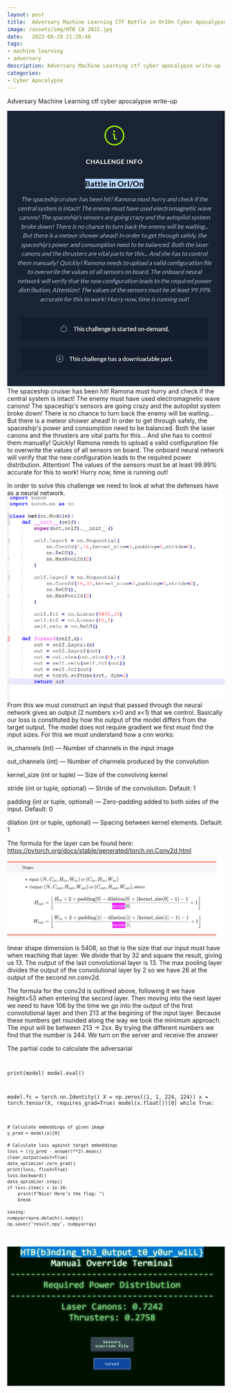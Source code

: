```yaml
---
layout: post
title:  Adversary Machine Learning CTF Battle in OrIOn Cyber Apocalypse CTF2022
image: /assets/img/HTB CA 2022.jpg
date:   2022-08-29 21:28:48
tags:
- machine learning
- adversary
description: Adversary Machine Learning ctf cyber apocalypse write-up
categories:
- Cyber Apocalypse
---
```


Adversary Machine Learning ctf cyber apocalypse write-up

![](/assets/img/2022-05-18-14-23-58.png)
The spaceship cruiser has been hit! Ramona must hurry and check if the central system is intact! The enemy must have used electromagnetic wave canons! The spaceship's sensors are going crazy and the autopilot system broke down! There is no chance to turn back the enemy will be waiting... But there is a meteor shower ahead! In order to get through safely, the spaceship's power and consumption need to be balanced. Both the laser canons and the thrusters are vital parts for this... And she has to control them manually! Quickly! Ramona needs to upload a valid configuration file to overwrite the values of all sensors on board. The onboard neural network will verify that the new configuration leads to the required power distribution. Attention! The values of the sensors must be at least 99.99% accurate for this to work! Hurry now, time is running out!

In order to solve this challenge we need to look at what the defenses have as a neural network.
![](/assets/img/2022-05-18-14-25-04.png)
From this we must construct an input that passed through the neural network gives an output (2 numbers x>0 and x<1) that we control. Basically our loss is constituted by how the output of the model differs from the target output.
The model does not require gradient
we first must find the input sizes. For this we must understand how a cnn works:

in_channels (int) — Number of channels in the input image


out_channels (int) — Number of channels produced by the convolution


kernel_size (int or tuple) — Size of the convolving kernel


stride (int or tuple, optional) — Stride of the convolution. Default: 1


padding (int or tuple, optional) — Zero-padding added to both sides of the input. Default: 0

dilation (int or tuple, optional) — Spacing between kernel elements. Default: 1

The formula for the layer can be found here:
https://pytorch.org/docs/stable/generated/torch.nn.Conv2d.html

![](/assets/img/2022-05-18-15-01-59.png)

linear shape dimension is 5408, so that is the size that our input must have when reaching that layer.
We divide that by 32 and square the result, giving us 13. The output of the last convolutional layer is 13. The max pooling layer divides the output of the convolutional layer by 2 so we have 26 at the output of the second nn.conv2d.

The formula for the conv2d is outlined above, following it we have height=53 when entering the second layer. Then moving into the next layer we need to have 106 by the time we go into the output of the first convolutional layer and then 213 at the begining of the input layer. Because these numbers get rounded along the way we took the minimum approach. The input will be between 213 -> 2xx. 
By trying the different numbers we find that the number is 244.
We turn on the server and receive the answer  

The partial code to calculate the adversarial 
<code>

print(model)
model.eval()

model.fc = torch.nn.Identity()
X = np.zeros((1, 1, 224, 224))
x = torch.tensor(X, requires_grad=True)
model(x.float())[0]
while True:

    # Calculate embeddings of given image
    y_pred = model(a)[0]
    
    # Calculate loss against target embeddings
    loss = ((y_pred - answer)**2).mean()
    clear_output(wait=True)
    data_optimizer.zero_grad()
    print(loss, flush=True)
    loss.backward()
    data_optimizer.step()
    if loss.item() < 1e-14:
        print(f"Nice! Here's the flag: ")
        break

    saving:
    numpyarray=a.detach().numpy()
    np.save(r'result.npy', numpyarray)
</code>

![](/assets/img/2022-05-18-14-34-41.png)